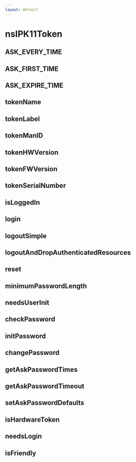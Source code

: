 ```yaml
---
layout: default
---
```


# nsIPK11Token #

## ASK_EVERY_TIME ##

## ASK_FIRST_TIME ##

## ASK_EXPIRE_TIME ##

## tokenName ##

## tokenLabel ##

## tokenManID ##

## tokenHWVersion ##

## tokenFWVersion ##

## tokenSerialNumber ##

## isLoggedIn ##

## login ##

## logoutSimple ##

## logoutAndDropAuthenticatedResources ##

## reset ##

## minimumPasswordLength ##

## needsUserInit ##

## checkPassword ##

## initPassword ##

## changePassword ##

## getAskPasswordTimes ##

## getAskPasswordTimeout ##

## setAskPasswordDefaults ##

## isHardwareToken ##

## needsLogin ##

## isFriendly ##
